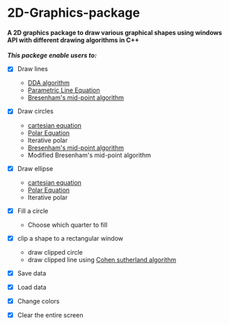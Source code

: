 # 2D-Graphics-package
#### A 2D graphics package to draw various graphical shapes using windows API with different drawing algorithms in C++ ####
***This packege enable users to:***

- [x] Draw lines 
    - [DDA algorithm](https://en.wikipedia.org/wiki/Digital_differential_analyzer_(graphics_algorithm))
    - [Parametric Line Equation](https://en.wikipedia.org/wiki/Parametric_equation)
    - [Bresenham's mid-point algorithm](https://en.wikipedia.org/wiki/Bresenham%27s_line_algorithm) <br/>
    
-[x] Draw circles
    - [cartesian equation](https://en.wikipedia.org/wiki/Circle#Cartesian_coordinates)
    - [Polar Equation](https://en.wikipedia.org/wiki/Circle#Polar_coordinates)
    - Iterative polar <br/>
    - [Bresenham's mid-point algorithm](https://en.wikipedia.org/wiki/Midpoint_circle_algorithm)
    - Modified Bresenham's mid-point algorithm  <br/>
    
-[x] Draw ellipse
    - [cartesian equation](https://en.wikipedia.org/wiki/Ellipse#Standard_equation)
    - [Polar Equation](https://en.wikipedia.org/wiki/Ellipse#Polar_forms)
    - Iterative polar <br/>
    
-[x] Fill a circle
  - Choose which quarter to fill  <br/>
  
-[x] clip a shape to a rectangular window
  - draw clipped circle
  - draw clipped line using [Cohen sutherland algorithm](https://en.wikipedia.org/wiki/Cohen%E2%80%93Sutherland_algorithm)
  
-[x] Save data <br/>
-[x] Load data <br/>
-[x] Change colors <br/>
-[x] Clear the entire screen   <br/>  


